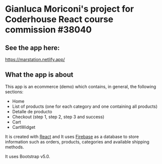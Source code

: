 # Gianluca Moriconi's project for Coderhouse React course commission #38040

## See the app here:
https://marstation.netlify.app/

## What the app is about
This app is an ecommerce (demo) which contains, in general, the following sections:

- Home
- List of products (one for each category and one containing all products)
- Detalle de producto
- Checkout (step 1, step 2, step 3 and success)
- Cart
- CartWidget

It is created with [React](https://es.reactjs.org/) and It uses [Firebase](https://firebase.google.com/) as a database to store information such as orders, products, categories and available shipping methods.

It uses Bootstrap v5.0.